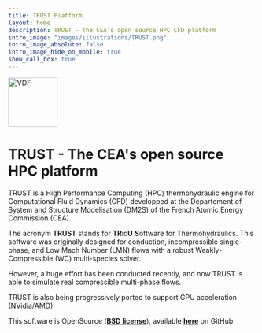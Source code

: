 ```yaml
---
title: TRUST Platform
layout: home
description: TRUST - The CEA's open source HPC CFD platform
intro_image: "images/illustrations/TRUST.png"
intro_image_absolute: false
intro_image_hide_on_mobile: true
show_call_box: true
---
```


<img src="https://github.com/eliesaikali/TRUST-platform.github.io/blob/esi/TRUST/images/logo/logo_trust_cea.png?raw=true" alt="VDF" width="100"/>

# TRUST - The CEA's open source HPC platform

TRUST is a High Performance Computing (HPC) thermohydraulic engine for Computational Fluid Dynamics (CFD) developped at the Departement of System and Structure Modelisation (DM2S) of the French Atomic Energy Commission (CEA).

The acronym **TRUST** stands for **TR**io**U** **S**oftware for **T**hermohydraulics. This software was originally designed for conduction, incompressible single-phase, and Low Mach Number (LMN) flows with a robust Weakly-Compressible (WC) multi-species solver. 

However, a huge effort has been conducted recently, and now TRUST is able to simulate real compressible multi-phase flows. 

TRUST is also being progressively ported to support GPU acceleration (NVidia/AMD).

This software is OpenSource (**[BSD license](https://github.com/cea-trust-platform/trust-code/blob/master/License.txt)**), available **[here](https://github.com/cea-trust-platform/trust-code)** on GitHub. 
